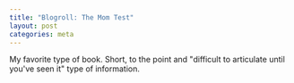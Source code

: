 ```yaml
---
title: "Blogroll: The Mom Test"
layout: post
categories: meta
---
```


My favorite type of book. Short, to the point and "difficult to articulate until you've seen it" type of information.
